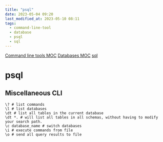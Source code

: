 ```yaml
---
title: "psql"
date: 2023-05-04 09:20
last_modified_at: 2023-05-10 08:11
tags:
  - command-line-tool
  - database
  - psql
  - sql
---
```


[Command line tools MOC](Command%20line%20tools%20MOC.md)
[Databases MOC](Databases%20MOC.md)
[sql](sql.md)

# psql

## Miscellaneous CLI

```shell
\? # list commands
\l # list databases
\dt # list all tables in the current database
\dt *. # will list all tables in all schemas, without having to modify your search path.
\c database_name # switch databases
\i # execute commands from file
\o # send all query results to file
```
